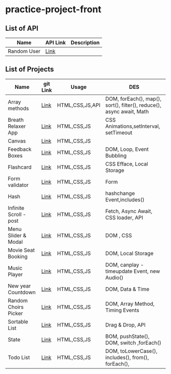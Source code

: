 # practice-project-front

## List of API

| Name        | API Link                      | Description |
| ----------- | ----------------------------- | ----------- |
| Random User | [Link](https://randomuser.me) |             |

## List of Projects

| Name                   | git Link                                                                                                       | Usage           | DES                                                                  |
| ---------------------- | -------------------------------------------------------------------------------------------------------------- | --------------- | -------------------------------------------------------------------- |
| Array methods          | [Link](https://)                                                                                               | HTML,CSS,JS,API | DOM, forEach(), map(), sort(), filter(), reduce(), async await, Math |
| Breath Relaxer App     | [Link](https://github.com/sajjad-10/practice-project-front/tree/main/Breath%20Relaxer%20App)                   | HTML,CSS,JS     | CSS Animations,setInterval, setTimeout                               |
| Canvas                 | [Link](https://github.com/sajjad-10/practice-project-front/tree/main/Canvas)                                   | HTML,CSS,JS     |                                                                      |
| Feedback Boxes         | [Link](https://github.com/sajjad-10/practice-project-front/tree/main/Random%20Choirs%20Picker)                 | HTML,CSS,JS     | DOM, Loop, Event Bubbling                                            |
| Flashcard              | [Link](<https://github.com/sajjad-10/practice-project-front/tree/main/Flashcard%20(memory)>)                   | HTML,CSS,JS     | CSS Efface, Local Storage                                            |
| Form validator         | [Link](https://github.com/sajjad-10/practice-project-front/tree/main/Form%20Validator)                         | HTML,CSS,JS     | Form                                                                 |
| Hash                   | [Link](https://github.com/sajjad-10/practice-project-front/tree/main/Hash)                                     | HTML,CSS,JS     | hashchange Event,includes()                                          |
| Infinite Scroll - post | [Link](https://github.com/sajjad-10/practice-project-front/tree/main/Infinite%20Scroll%20-%20post%20-%20fetch) | HTML,CSS,JS     | Fetch, Async Await, CSS loader, API                                  |
| Menu Slider & Modal    | [Link](https://github.com/sajjad-10/practice-project-front/tree/main/Menu%20Slider%20%26%20Modal)              | HTML,CSS,JS     | DOM , CSS                                                            |
| Movie Seat Booking     | [Link](https://github.com/sajjad-10/practice-project-front/tree/main/Movie%Seat%Booking)                       | HTML,CSS,JS     | DOM, Local Storage                                                   |
| Music Player           | [Link](https://github.com/sajjad-10/practice-project-front/tree/main/Music%20player)                           | HTML,CSS,JS     | DOM, canplay - timeupdate Event, new Audio()                         |
| New year Countdown     | [Link](https://github.com/sajjad-10/practice-project-front/tree/main/New%20year%20Countdown)                   | HTML,CSS,JS     | DOM, Data & Time                                                     |
| Random Choirs Picker   | [Link](https://github.com/sajjad-10/practice-project-front/tree/main/Random%20Choirs%20Picker)                 | HTML,CSS,JS     | DOM, Array Method, Timing Events                                     |
| Sortable List          | [Link](https://github.com/sajjad-10/practice-project-front/tree/main/Sortable%20List)                          | HTML,CSS,JS     | Drag & Drop, API                                                     |
| State                  | [Link](https://github.com/sajjad-10/practice-project-front/tree/main/State)                                    | HTML,CSS,JS     | BOM, pushState(), DOM, switch ,forEach()                             |
| Todo List              | [Link](https://github.com/sajjad-10/practice-project-front/tree/main/Todo%20List)                              | HTML,CSS,JS     | DOM, toLowerCase(), includes(), from(), forEach(),                   |

